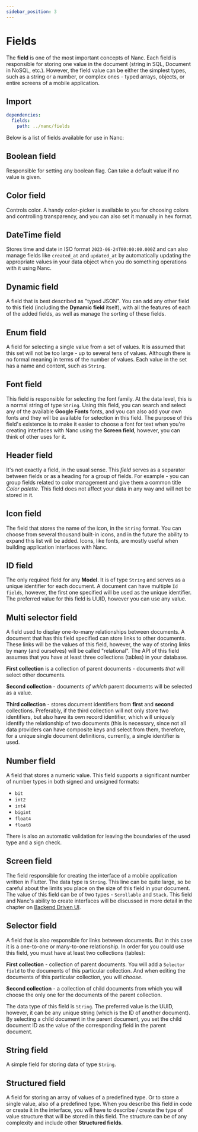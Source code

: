 ```yaml
---
sidebar_position: 3
---
```


# Fields

The **field** is one of the most important concepts of Nanc. Each field is responsible for storing one value in the document (string in SQL, Document in NoSQL, etc.). However, the field value can be either the simplest types, such as a string or a number, or complex ones - typed arrays, objects, or entire screens of a mobile application.

## Import

```yaml
dependencies:
  fields:
    path: ../nanc/fields
```

Below is a list of fields available for use in Nanc:

## Boolean field

Responsible for setting any boolean flag. Can take a default value if no value is given.

## Color field

Controls color. A handy color-picker is available to you for choosing colors and controlling transparency, and you can also set it manually in hex format.

## DateTime field

Stores time and date in ISO format `2023-06-24T00:00:00.000Z` and can also manage fields like `created_at` and `updated_at` by automatically updating the appropriate values in your data object when you do something operations with it using Nanc.

## Dynamic field

A field that is best described as "typed JSON". You can add any other field to this field (including the **Dynamic field** itself), with all the features of each of the added fields, as well as manage the sorting of these fields.

## Enum field

A field for selecting a single value from a set of values. It is assumed that this set will not be too large - up to several tens of values. Although there is no formal meaning in terms of the number of values. Each value in the set has a name and content, such as `String`.

## Font field

This field is responsible for selecting the font family. At the data level, this is a normal string of type `String`. Using this field, you can search and select any of the available **Google Fonts** fonts, and you can also add your own fonts and they will be available for selection in this field. The purpose of this field's existence is to make it easier to choose a font for text when you're creating interfaces with Nanc using the **Screen field**, however, you can think of other uses for it.

## Header field

It's not exactly a field, in the usual sense. This *field* serves as a separator between fields or as a heading for a group of fields. For example - you can group fields related to color management and give them a common title *Color palette*. This field does not affect your data in any way and will not be stored in it.

## Icon field

The field that stores the name of the icon, in the `String` format. You can choose from several thousand built-in icons, and in the future the ability to expand this list will be added. Icons, like fonts, are mostly useful when building application interfaces with Nanc.

## ID field

The only required field for any **Model**. It is of type `String` and serves as a unique identifier for each document. A document can have multiple `Id fields`, however, the first one specified will be used as the unique identifier. The preferred value for this field is UUID, however you can use any value.

## Multi selector field

A field used to display one-to-many relationships between documents. A document that has this field specified can store links to other documents. These links will be the values of this field, however, the way of storing links by many (and ourselves) will be called "relational". The API of this field assumes that you have at least three collections (tables) in your database.

**First collection** is a collection of parent documents - documents *that* will select other documents.

**Second collection** - documents *of which* parent documents will be selected as a value.

**Third collection** - stores document identifiers from **first** and **second** collections. Preferably, if the third collection will not only store two identifiers, but also have its own record identifier, which will uniquely identify the relationship of two documents (this is necessary, since not all data providers can have composite keys and select from them, therefore, for a unique single document definitions, currently, a single identifier is used.

## Number field

A field that stores a numeric value. This field supports a significant number of number types in both signed and unsigned formats:
- `bit`
- `int2`
- `int4`
- `bigint`
- `float4`
- `float8`

There is also an automatic validation for leaving the boundaries of the used type and a sign check.

## Screen field

The field responsible for creating the interface of a mobile application written in Flutter. The data type is `String`. This line can be quite large, so be careful about the limits you place on the size of this field in your document. The value of this field can be of two types - `Scrollable` and `Stack`. This field and Nanc's ability to create interfaces will be discussed in more detail in the chapter on [Backend Driven UI](../nui/backend_driven_ui.md).

## Selector field

A field that is also responsible for links between documents. But in this case it is a one-to-one or many-to-one relationship. In order for you could use this field, you must have at least two collections (tables):

**First collection** - collection of parent documents. You will add a `Selector field` to the documents of this particular collection. And when editing the documents of this particular collection, you will *choose*.

**Second collection** - a collection of child documents from which you will choose the only one for the documents of the parent collection.

The data type of this field is `String`. The preferred value is the UUID, however, it can be any unique string (which is the ID of another document). By selecting a child document in the parent document, you set the child document ID as the value of the corresponding field in the parent document.

## String field

A simple field for storing data of type `String`.

## Structured field

A field for storing an array of values of a predefined type. Or to store a single value, also of a predefined type. When you describe this field in code or create it in the interface, you will have to describe / create the type of value structure that will be stored in this field. The structure can be of any complexity and include other **Structured fields**.